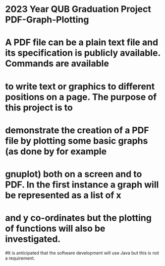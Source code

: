 # 2023 Year QUB Graduation Project PDF-Graph-Plotting
# A PDF file can be a plain text file and its specification is publicly available. Commands are available 
# to write text or graphics to different positions on a page. The purpose of this project is to 
# demonstrate the creation of a PDF file by plotting some basic graphs (as done by for example 
# gnuplot) both on a screen and to PDF. In the first instance a graph will be represented as a list of x 
# and y co-ordinates but the plotting of functions will also be investigated.

#It is anticipated that the software development will use Java but this is not a requirement.
